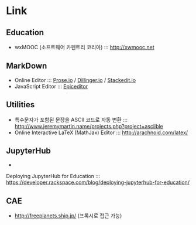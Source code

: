 # Link

## Education
* wxMOOC (소프트웨어 카펜트리 코리아) ::: http://xwmooc.net

## MarkDown
* Online Editor ::: [Prose.io](http://prose.io) / [Dillinger.io](http://dillinger.io) / [Stackedit.io](https://stackedit.io)
* JavaScript Editor ::: [Epiceditor](http://epiceditor.com/)

## Utilities
* 특수문자가 포함된 문장을 ASCII 코드로 자동 변환 ::: http://www.jeremymartin.name/projects.php?project=asciible
* Online Interactive LaTeX (MathJax) Editor ::: http://arachnoid.com/latex/

## JupyterHub
* 
Deploying JupyterHub for Education ::: https://developer.rackspace.com/blog/deploying-jupyterhub-for-education/

## CAE
* http://freeplanets.ship.jp/  (프록시로 접근 가능)